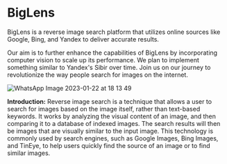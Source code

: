 # BigLens
 BigLens is a reverse image search platform that utilizes online sources like Google, Bing, and Yandex to deliver accurate results. 


Our aim is to further enhance the capabilities of BigLens by incorporating computer vision to scale up its performance. We plan to implement something similar to Yandex's Sibir over time.
Join us on our journey to revolutionize the way people search for images on the internet.

![WhatsApp Image 2023-01-22 at 18 13 49](https://user-images.githubusercontent.com/60417905/213934188-6e814157-66d2-4d32-b674-eeeed862275e.jpg)

**Introduction:** Reverse image search is a technique that allows a user to search for images based on the image itself, rather than text-based keywords. It works by analyzing the visual content of an image, and then comparing it to a database of indexed images. The search results will then be images that are visually similar to the input image. This technology is commonly used by search engines, such as Google Images, Bing Images, and TinEye, to help users quickly find the source of an image or to find similar images.
